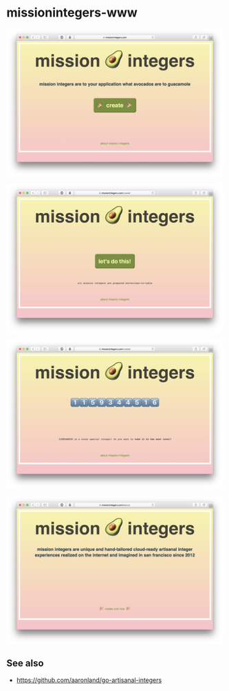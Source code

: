# missionintegers-www

![](docs/images/20180701-create.png)

![](docs/images/20180701-doit.png)

![](docs/images/20180701-integer.png)

![](docs/images/20180701-about.png)

## See also

* https://github.com/aaronland/go-artisanal-integers
